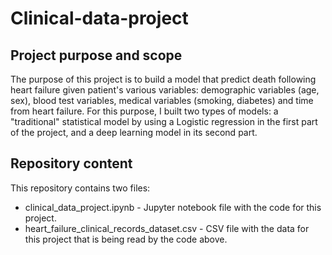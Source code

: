 # Clinical-data-project
## Project purpose and scope
The purpose of this project is to build a model that predict death following heart failure given patient's various variables: demographic variables (age, sex), blood test variables, medical variables (smoking, diabetes) and time from heart failure. 
For this purpose, I built two types of models: a "traditional" statistical model by using a Logistic regression in the first part of the project, and a deep learning model in its second part. 
## Repository content
This repository contains two files:
* clinical_data_project.ipynb - Jupyter notebook file with the code for this project.
* heart_failure_clinical_records_dataset.csv - CSV file with the data for this project that is being read by the code above. 
